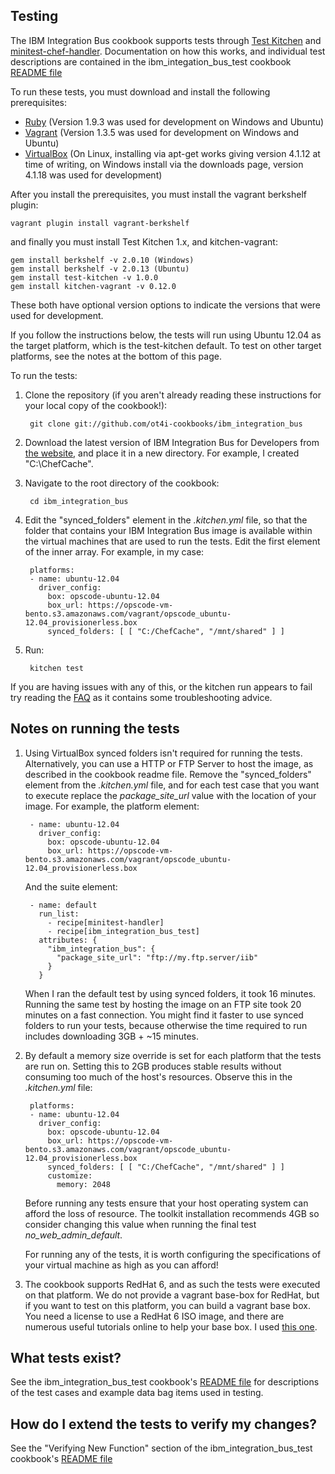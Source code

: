 Testing
-------

The IBM Integration Bus cookbook supports tests through [Test Kitchen](http://kitchen.ci) and [minitest-chef-handler](https://github.com/calavera/minitest-chef-handler). Documentation on how this works, and individual test descriptions are contained in the ibm\_integation\_bus\_test cookbook [README file](./test/cookbooks/ibm_integration_bus_test/README.md)

To run these tests, you must download and install the following prerequisites:

* [Ruby](./FAQ#Q4) (Version 1.9.3 was used for development on Windows and Ubuntu)
* [Vagrant](https://downloads.vagrantup.com/tags/v1.3.5) (Version 1.3.5 was used for development on Windows and Ubuntu)
* [VirtualBox](https://www.virtualbox.org/wiki/Download_Old_Builds_4_1) (On Linux, installing via apt-get works giving version 4.1.12 at time of writing, on Windows install via the downloads page, version 4.1.18 was used for development)

After you install the prerequisites, you must install the vagrant berkshelf plugin:

	vagrant plugin install vagrant-berkshelf

and finally you must install Test Kitchen 1.x, and kitchen-vagrant:

	gem install berkshelf -v 2.0.10 (Windows) 
	gem install berkshelf -v 2.0.13 (Ubuntu) 
	gem install test-kitchen -v 1.0.0
	gem install kitchen-vagrant -v 0.12.0

These both have optional version options to indicate the versions that were used for development.

If you follow the instructions below, the tests will run using Ubuntu 12.04 as the target platform, which is the test-kitchen default. To test on other target platforms, see the notes at the bottom of this page.

To run the tests:

1. Clone the repository (if you aren't already reading these instructions for your local copy of the cookbook!):

		git clone git://github.com/ot4i-cookbooks/ibm_integration_bus

2. Download the latest version of IBM Integration Bus for Developers from [the website](https://www14.software.ibm.com/webapp/iwm/web/signup.do?source=swg-wmbfd&S_TACT=109KA7GW&S_CMP=web_opp_ibm_ws_appint_integrationbus&lang=en_US&S_PKG=dk), and place it in a new directory. For example, I created "C:\ChefCache".

3. Navigate to the root directory of the cookbook:

		cd ibm_integration_bus

4. Edit the "synced_folders" element in the *.kitchen.yml* file, so that the folder that contains your IBM Integration Bus image is available within the virtual machines that are used to run the tests. Edit the first element of the inner array. For example, in my case:

		
		platforms:
		- name: ubuntu-12.04
  		  driver_config:
    	    box: opscode-ubuntu-12.04
    	    box_url: https://opscode-vm-bento.s3.amazonaws.com/vagrant/opscode_ubuntu-12.04_provisionerless.box
      	    synced_folders: [ [ "C:/ChefCache", "/mnt/shared" ] ]
		

5. Run:

		kitchen test

If you are having issues with any of this, or the kitchen run appears to fail try reading the [FAQ](./FAQ.md) as it contains some troubleshooting advice.

Notes on running the tests
--------------------------

1. Using VirtualBox synced folders isn't required for running the tests. Alternatively, you can use a HTTP or FTP Server to host the image, as described in the cookbook readme file. Remove the "synced_folders" element from the *.kitchen.yml* file, and for each test case that you want to execute replace the *package\_site\_url* value with the location of your image. For example, the platform element:

		
		- name: ubuntu-12.04
  		  driver_config:
    	    box: opscode-ubuntu-12.04
    	    box_url: https://opscode-vm-bento.s3.amazonaws.com/vagrant/opscode_ubuntu-12.04_provisionerless.box
    
	And the suite element:

		- name: default
  		  run_list:
    	    - recipe[minitest-handler]
    	    - recipe[ibm_integration_bus_test]
  		  attributes: {
    	    "ibm_integration_bus": {
      	      "package_site_url": "ftp://my.ftp.server/iib"
    	    }
  		  }

	When I ran the default test by using synced folders, it took 16 minutes. Running the same test by hosting the image on an FTP site took 20 minutes on a fast connection. You might find it faster to use synced folders to run your tests, because otherwise the time required to run includes downloading 3GB + ~15 minutes. 

2. By default a memory size override is set for each platform that the tests are run on. Setting this to 2GB produces stable results without consuming too much of the host's resources. Observe this in the *.kitchen.yml* file:
 
		platforms:
		- name: ubuntu-12.04
  		  driver_config:
    	    box: opscode-ubuntu-12.04
    	    box_url: https://opscode-vm-bento.s3.amazonaws.com/vagrant/opscode_ubuntu-12.04_provisionerless.box
      	    synced_folders: [ [ "C:/ChefCache", "/mnt/shared" ] ]
		    customize:
		      memory: 2048

	Before running any tests ensure that your host operating system can afford the loss of resource. The toolkit installation recommends 4GB so consider changing this value when running the final test *no\_web\_admin\_default*.

	For running any of the tests, it is worth configuring the specifications of your virtual machine as high as you can afford!

3. The cookbook supports RedHat 6, and as such the tests were executed on that platform. We do not provide a vagrant base-box for RedHat, but if you want to test on this platform, you can build a vagrant base box. You need a license to use a RedHat 6 ISO image, and there are numerous useful tutorials online to help your base box. I used [this one](http://pyfunc.blogspot.com/2011/11/creating-base-box-from-scratch-for.html).


What tests exist?
-----------------

See the ibm\_integration\_bus_test cookbook's [README file](./test/cookbooks/ibm_integration_bus_test/README.md) for descriptions of the test cases and example data bag items used in testing.

How do I extend the tests to verify my changes?
-----------------------------------------------

See the "Verifying New Function" section of the ibm\_integration\_bus_test cookbook's [README file](./test/cookbooks/ibm_integration_bus_test/README.md)
